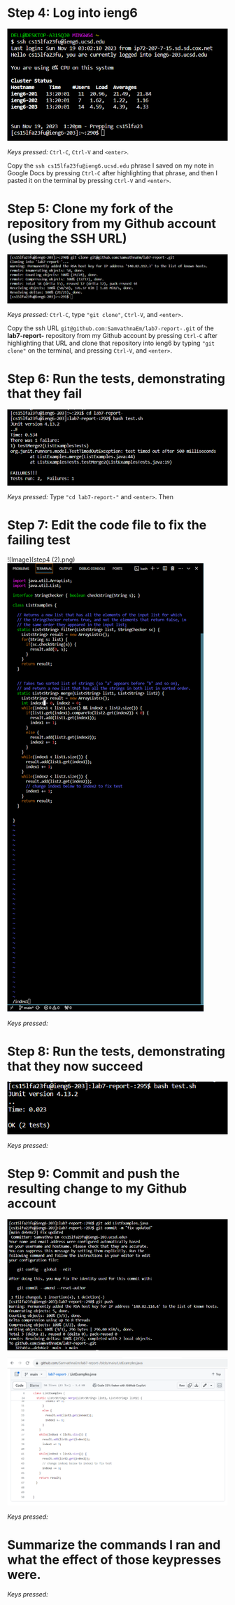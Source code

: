 # Step 4: Log into ieng6
![Image](step4.png)

*Keys pressed:* ```Ctrl-C```, ```Ctrl-V``` and ```<enter>```.

Copy the ```ssh cs15lfa23fu@ieng6.ucsd.edu``` phrase I saved on my note in Google Docs by pressing ```Ctrl-C``` after highlighting that phrase, and then I pasted it on the terminal by pressing ```Ctrl-V``` and ```<enter>```. 

# Step 5: Clone my fork of the repository from my Github account (using the SSH URL)
![Image](step5.png)

*Keys pressed:* ```Ctrl-C```, type ```"git clone"```, ```Ctrl-V```, and ```<enter>```.

Copy the ssh URL ```git@github.com:SamvathnaEm/lab7-report-.git``` of the **lab7-report-** repository from my Github account by pressing ```Ctrl-C``` after highlighting that URL and clone that repository into ieng6 by typing ```"git clone"``` on the terminal, and pressing ```Ctrl-V```, and ```<enter>```.
# Step 6: Run the tests, demonstrating that they fail
![Image](step6.png)

*Keys pressed:* Type ```"cd lab7-report-"``` and ```<enter>```.
                Then 
# Step 7: Edit the code file to fix the failing test
![Image](step4 (2).png)
![Image](step7.png)

*Keys pressed:* 
# Step 8: Run the tests, demonstrating that they now succeed
![Image](step8.png)

*Keys pressed:* 
# Step 9: Commit and push the resulting change to my Github account
![Image](step9.png)

![Image](result.png)

*Keys pressed:* 
# Summarize the commands I ran and what the effect of those keypresses were.


*Keys pressed:* 
